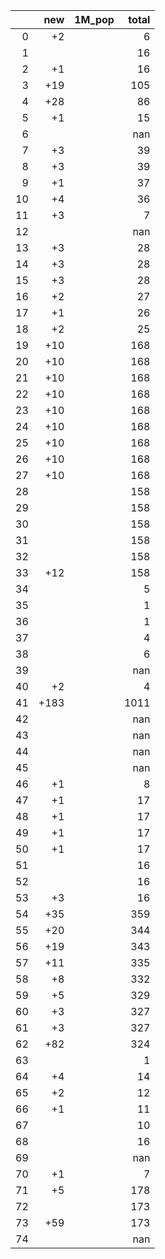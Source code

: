 |    |   new | 1M_pop   |   total |
|---:|------:|:---------|--------:|
|  0 |    +2 |          |       6 |
|  1 |       |          |      16 |
|  2 |    +1 |          |      16 |
|  3 |   +19 |          |     105 |
|  4 |   +28 |          |      86 |
|  5 |    +1 |          |      15 |
|  6 |       |          |     nan |
|  7 |    +3 |          |      39 |
|  8 |    +3 |          |      39 |
|  9 |    +1 |          |      37 |
| 10 |    +4 |          |      36 |
| 11 |    +3 |          |       7 |
| 12 |       |          |     nan |
| 13 |    +3 |          |      28 |
| 14 |    +3 |          |      28 |
| 15 |    +3 |          |      28 |
| 16 |    +2 |          |      27 |
| 17 |    +1 |          |      26 |
| 18 |    +2 |          |      25 |
| 19 |   +10 |          |     168 |
| 20 |   +10 |          |     168 |
| 21 |   +10 |          |     168 |
| 22 |   +10 |          |     168 |
| 23 |   +10 |          |     168 |
| 24 |   +10 |          |     168 |
| 25 |   +10 |          |     168 |
| 26 |   +10 |          |     168 |
| 27 |   +10 |          |     168 |
| 28 |       |          |     158 |
| 29 |       |          |     158 |
| 30 |       |          |     158 |
| 31 |       |          |     158 |
| 32 |       |          |     158 |
| 33 |   +12 |          |     158 |
| 34 |       |          |       5 |
| 35 |       |          |       1 |
| 36 |       |          |       1 |
| 37 |       |          |       4 |
| 38 |       |          |       6 |
| 39 |       |          |     nan |
| 40 |    +2 |          |       4 |
| 41 |  +183 |          |    1011 |
| 42 |       |          |     nan |
| 43 |       |          |     nan |
| 44 |       |          |     nan |
| 45 |       |          |     nan |
| 46 |    +1 |          |       8 |
| 47 |    +1 |          |      17 |
| 48 |    +1 |          |      17 |
| 49 |    +1 |          |      17 |
| 50 |    +1 |          |      17 |
| 51 |       |          |      16 |
| 52 |       |          |      16 |
| 53 |    +3 |          |      16 |
| 54 |   +35 |          |     359 |
| 55 |   +20 |          |     344 |
| 56 |   +19 |          |     343 |
| 57 |   +11 |          |     335 |
| 58 |    +8 |          |     332 |
| 59 |    +5 |          |     329 |
| 60 |    +3 |          |     327 |
| 61 |    +3 |          |     327 |
| 62 |   +82 |          |     324 |
| 63 |       |          |       1 |
| 64 |    +4 |          |      14 |
| 65 |    +2 |          |      12 |
| 66 |    +1 |          |      11 |
| 67 |       |          |      10 |
| 68 |       |          |      16 |
| 69 |       |          |     nan |
| 70 |    +1 |          |       7 |
| 71 |    +5 |          |     178 |
| 72 |       |          |     173 |
| 73 |   +59 |          |     173 |
| 74 |       |          |     nan |